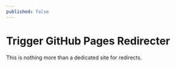 ```yaml
---
published: false
---
```

# Trigger GitHub Pages Redirecter

This is nothing more than a dedicated site for redirects.
